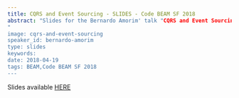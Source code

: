 ```yaml
---
title: CQRS and Event Sourcing - SLIDES - Code BEAM SF 2018
abstract: "Slides for the Bernardo Amorim' talk "CQRS and Event Sourcing" - Code BEAM SF 2018
"
image: cqrs-and-event-sourcing
speaker_id: bernardo-amorim
type: slides
keywords: 
date: 2018-04-19
tags: BEAM,Code BEAM SF 2018
---
```

Slides available <a href="/uploads/media/default/0001/01/a845092eb817960d50bd31ff0ce9057f31aa78dc.pdf" target="_blank">HERE</a>
